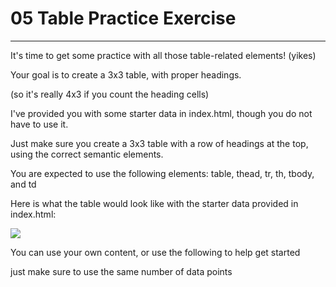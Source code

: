 # 05 Table Practice Exercise

---

It's time to get some practice with all those table-related elements! (yikes) <br/>

Your goal is to create a 3x3 table, with proper headings. <br/>

(so it's really 4x3 if you count the heading cells) <br/>

I've provided you with some starter data in index.html, though you do not have to use it. <br/>

Just make sure you create a 3x3 table with a row of headings at the top, using the correct semantic elements. <br/>

You are expected to use the following elements: table, thead, tr, th, tbody, and td <br/>

Here is what the table would look like with the starter data provided in index.html: <br/>

<img src="https://img-c.udemycdn.com/redactor/raw/2020-09-27_21-28-24-602870d613d47bdf77365393cf538cd3.png">

You can use your own content, or use the following to help get started <br/>

just make sure to use the same number of data points <br/>
